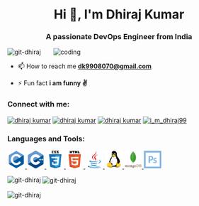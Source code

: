 <h1 align="center">Hi 👋, I'm Dhiraj Kumar</h1>
<h3 align="center">A passionate DevOps Engineer from India</h3>
<img align="right" alt="coding" width="400" src="https://www.google.com/imgres?imgurl=https%3A%2F%2Fcdn.videoplasty.com%2Fanimation%2Fmidnight-coding-late-night-session-lofi-animation-stock-animation-51917-1024x576.jpg&imgrefurl=https%3A%2F%2Fvideoplasty.com%2Fstock-animation%2Fmidnight-coding-late-night-session-lofi-animation-28139&tbnid=uiiieTP1B2AtxM&vet=12ahUKEwjdzZPBpor9AhXMiNgFHcJuCZAQMyg3egQIARB4..i&docid=lXD_hFTwAU0-SM&w=1024&h=576&q=animated%20coding%20gif&ved=2ahUKEwjdzZPBpor9AhXMiNgFHcJuCZAQMyg3egQIARB4"   >
<p align="left"> <img src="https://komarev.com/ghpvc/?username=git-dhiraj&label=Profile%20views&color=0e75b6&style=flat" alt="git-dhiraj" /> </p>

- 📫 How to reach me **dk9908070@gmail.com**

- ⚡ Fun fact **i am funny ✌**

<h3 align="left">Connect with me:</h3>
<p align="left">
<a href="https://twitter.com/dhiraj kumar" target="blank"><img align="center" src="https://raw.githubusercontent.com/rahuldkjain/github-profile-readme-generator/master/src/images/icons/Social/twitter.svg" alt="dhiraj kumar" height="30" width="40" /></a>
<a href="https://linkedin.com/in/dhiraj kumar" target="blank"><img align="center" src="https://raw.githubusercontent.com/rahuldkjain/github-profile-readme-generator/master/src/images/icons/Social/linked-in-alt.svg" alt="dhiraj kumar" height="30" width="40" /></a>
<a href="https://fb.com/dhiraj kumar" target="blank"><img align="center" src="https://raw.githubusercontent.com/rahuldkjain/github-profile-readme-generator/master/src/images/icons/Social/facebook.svg" alt="dhiraj kumar" height="30" width="40" /></a>
<a href="https://instagram.com/i_m_dhiraj99" target="blank"><img align="center" src="https://raw.githubusercontent.com/rahuldkjain/github-profile-readme-generator/master/src/images/icons/Social/instagram.svg" alt="i_m_dhiraj99" height="30" width="40" /></a>
</p>

<h3 align="left">Languages and Tools:</h3>
<p align="left"> <a href="https://www.cprogramming.com/" target="_blank" rel="noreferrer"> <img src="https://raw.githubusercontent.com/devicons/devicon/master/icons/c/c-original.svg" alt="c" width="40" height="40"/> </a> <a href="https://www.w3schools.com/cpp/" target="_blank" rel="noreferrer"> <img src="https://raw.githubusercontent.com/devicons/devicon/master/icons/cplusplus/cplusplus-original.svg" alt="cplusplus" width="40" height="40"/> </a> <a href="https://www.w3schools.com/css/" target="_blank" rel="noreferrer"> <img src="https://raw.githubusercontent.com/devicons/devicon/master/icons/css3/css3-original-wordmark.svg" alt="css3" width="40" height="40"/> </a> <a href="https://www.w3.org/html/" target="_blank" rel="noreferrer"> <img src="https://raw.githubusercontent.com/devicons/devicon/master/icons/html5/html5-original-wordmark.svg" alt="html5" width="40" height="40"/> </a> <a href="https://www.java.com" target="_blank" rel="noreferrer"> <img src="https://raw.githubusercontent.com/devicons/devicon/master/icons/java/java-original.svg" alt="java" width="40" height="40"/> </a> <a href="https://www.linux.org/" target="_blank" rel="noreferrer"> <img src="https://raw.githubusercontent.com/devicons/devicon/master/icons/linux/linux-original.svg" alt="linux" width="40" height="40"/> </a> <a href="https://www.mongodb.com/" target="_blank" rel="noreferrer"> <img src="https://raw.githubusercontent.com/devicons/devicon/master/icons/mongodb/mongodb-original-wordmark.svg" alt="mongodb" width="40" height="40"/> </a> <a href="https://www.photoshop.com/en" target="_blank" rel="noreferrer"> <img src="https://raw.githubusercontent.com/devicons/devicon/master/icons/photoshop/photoshop-line.svg" alt="photoshop" width="40" height="40"/> </a> </p>

<p><img align="left" src="https://github-readme-stats.vercel.app/api/top-langs?username=git-dhiraj&show_icons=true&locale=en&layout=compact" alt="git-dhiraj" /></p>

<p>&nbsp;<img align="center" src="https://github-readme-stats.vercel.app/api?username=git-dhiraj&show_icons=true&locale=en" alt="git-dhiraj" /></p>

<p><img align="center" src="https://github-readme-streak-stats.herokuapp.com/?user=git-dhiraj&" alt="git-dhiraj" /></p>
